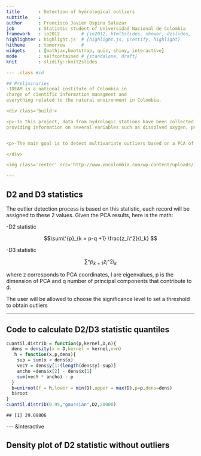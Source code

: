 ```yaml
---
title       : Detection of hydrological outliers
subtitle    : 
author      : Francisco Javier Ospina Salazar
job         : Statistic student of Universidad Nacional de Colombia
framework   : io2012        # {io2012, html5slides, shower, dzslides, ...}
highlighter : highlight.js  # {highlight.js, prettify, highlight}
hitheme     : tomorrow      # 
widgets     : [mathjax,bootstrap, quiz, shiny, interactive]
mode        : selfcontained # {standalone, draft}
knit        : slidify::knit2slides

--- .class #id 

## Preliminaries
-IDEAM is a national institute of Colombia in
charge of cientific information managment and
everything related to the natural environment in Colombia.

<div class='build'>

<p>-In this project, data from hydrologic stations have been collected
providing information on several variables such as dissolved oxygen, pH and temperature, among others.</p>


<p>-The main goal is to detect multivariate outliers based on a PCA of these variables. This process is described in Jolliffe, I.T.  (2002), Principal Component Analysis - Second Edition, Springer. </p>

</div>

<img class='center' src='http://www.encolombia.com/wp-content/uploads/1999/08/estudio-agua.png' height=250px width=350px/>

---
```


## D2 and D3 statistics
The outlier detection process is based on this statistic, each record will be assigned to these 2 values.
Given the PCA results, here is the math:

-D2 statistic

$$\sum\^{p}_{k = p-q +1} \frac{z_i\^2}{l_k} $$

-D3 statistic

$$\sum\^{p}_{k = 1} z_i\^2 l_k $$

where z corresponds to PCA coordinates, l are eigenvalues, p is the dimension of PCA and q number of principal components that contribute to d.

The user will be allowed to choose the significance level to set a threshold to obtain outliers

---

## Code to calculate D2/D3 statistic quantiles

```r
cuantil.distrib = function(p,kernel,D,n){
  dens = density(x = D,kernel = kernel,n=n)
   h = function(x,p,dens){
    sup = sum(x < dens$x)
    vecY = dens$y[1:(length(dens$y)-sup)]
    ancho =dens$x[2] - dens$x[1]
    sum(vecY * ancho) - p
  }
  b=uniroot(f = h,lower = min(D),upper = max(D),p=p,dens=dens)
  b$root
}
cuantil.distrib(0.95,"gaussian",D2,20000)
```

```
## [1] 29.08806
```

--- &interactive

## Density plot of D2 statistic without outliers
<!-- AreaChart generated in R 3.1.2 by googleVis 0.5.8 package -->
<!-- Sun Jan 25 07:58:02 2015 -->


<!-- jsHeader -->
<script type="text/javascript">
 
// jsData 
function gvisDataAreaChartIDc113d8335d2 () {
var data = new google.visualization.DataTable();
var datajson =
[
 [
 -1.124630255,
0.0002444785335 
],
[
 -1.061652343,
0.000422064468 
],
[
 -0.9986744305,
0.0007101524193 
],
[
 -0.9356965183,
0.001165368883 
],
[
 -0.8727186061,
0.001866524546 
],
[
 -0.8097406939,
0.002938129112 
],
[
 -0.7467627816,
0.004568789066 
],
[
 -0.6837848694,
0.006925449183 
],
[
 -0.6208069572,
0.01023919267 
],
[
 -0.557829045,
0.01477483227 
],
[
 -0.4948511328,
0.02082080439 
],
[
 -0.4318732206,
0.02867324764 
],
[
 -0.3688953084,
0.03861449999 
],
[
 -0.3059173962,
0.05088704619 
],
[
 -0.2429394839,
0.06566477896 
],
[
 -0.1799615717,
0.08302421668 
],
[
 -0.1169836595,
0.1029189537 
],
[
 -0.0540057473,
0.1253469083 
],
[
 0.008972164912,
0.1496800775 
],
[
 0.07195007712,
0.1753772272 
],
[
 0.1349279893,
0.2018166234 
],
[
 0.1979059016,
0.2283178737 
],
[
 0.2608838138,
0.2541874175 
],
[
 0.323861726,
0.2787641469 
],
[
 0.3868396382,
0.3014602602 
],
[
 0.4498175504,
0.3217932039 
],
[
 0.5127954626,
0.3394058093 
],
[
 0.5757733748,
0.3540733273 
],
[
 0.638751287,
0.3655303178 
],
[
 0.7017291993,
0.3738264398 
],
[
 0.7647071115,
0.3792399168 
],
[
 0.8276850237,
0.3819453996 
],
[
 0.8906629359,
0.3821488467 
],
[
 0.9536408481,
0.3800731548 
],
[
 1.01661876,
0.3759484512 
],
[
 1.079596673,
0.370006106 
],
[
 1.142574585,
0.3624751552 
],
[
 1.205552497,
0.3535797999 
],
[
 1.268530409,
0.3435369115 
],
[
 1.331508321,
0.3325435212 
],
[
 1.394486234,
0.3207564749 
],
[
 1.457464146,
0.3084308286 
],
[
 1.520442058,
0.2957147762 
],
[
 1.58341997,
0.2827389671 
],
[
 1.646397882,
0.269620277 
],
[
 1.709375795,
0.25646687 
],
[
 1.772353707,
0.2433835374 
],
[
 1.835331619,
0.2304762574 
],
[
 1.898309531,
0.2178550638 
],
[
 1.961287444,
0.2056346095 
],
[
 2.024265356,
0.1939322216 
],
[
 2.087243268,
0.182922004 
],
[
 2.15022118,
0.1726943663 
],
[
 2.213199092,
0.1633160719 
],
[
 2.276177005,
0.1548503464 
],
[
 2.339154917,
0.1473338211 
],
[
 2.402132829,
0.140773848 
],
[
 2.465110741,
0.1351470527 
],
[
 2.528088653,
0.1303990531 
],
[
 2.591066566,
0.1264453324 
],
[
 2.654044478,
0.1231733455 
],
[
 2.71702239,
0.120446021 
],
[
 2.780000302,
0.1181134109 
],
[
 2.842978214,
0.1159871586 
],
[
 2.905956127,
0.113870018 
],
[
 2.968934039,
0.1116044783 
],
[
 3.031911951,
0.1090548832 
],
[
 3.094889863,
0.106115754 
],
[
 3.157867776,
0.1027178968 
],
[
 3.220845688,
0.09883173945 
],
[
 3.2838236,
0.09446764905 
],
[
 3.346801512,
0.08967330405 
],
[
 3.409779424,
0.08452849683 
],
[
 3.472757337,
0.07913799559 
],
[
 3.535735249,
0.07362657887 
],
[
 3.598713161,
0.0681494337 
],
[
 3.661691073,
0.06283296431 
],
[
 3.724668985,
0.0577923516 
],
[
 3.787646898,
0.05312762667 
],
[
 3.85062481,
0.0489198811 
],
[
 3.913602722,
0.04522845322 
],
[
 3.976580634,
0.04208903179 
],
[
 4.039558547,
0.03951269623 
],
[
 4.102536459,
0.03748598926 
],
[
 4.165514371,
0.0359721703 
],
[
 4.228492283,
0.03493394316 
],
[
 4.291470195,
0.03428025448 
],
[
 4.354448108,
0.03390133479 
],
[
 4.41742602,
0.03370931931 
],
[
 4.480403932,
0.0336211105 
],
[
 4.543381844,
0.03356335231 
],
[
 4.606359756,
0.03347593832 
],
[
 4.669337669,
0.03331383032 
],
[
 4.732315581,
0.03304720667 
],
[
 4.795293493,
0.03266018609 
],
[
 4.858271405,
0.03214855431 
],
[
 4.921249318,
0.03151570944 
],
[
 4.98422723,
0.03076609409 
],
[
 5.047205142,
0.02992746794 
],
[
 5.110183054,
0.0290190159 
],
[
 5.173160966,
0.02806237476 
],
[
 5.236138879,
0.02708150374 
],
[
 5.299116791,
0.02610229783 
],
[
 5.362094703,
0.02515168315 
],
[
 5.425072615,
0.02425607032 
],
[
 5.488050527,
0.02343919903 
],
[
 5.55102844,
0.02271956644 
],
[
 5.614006352,
0.02210777382 
],
[
 5.676984264,
0.02161120948 
],
[
 5.739962176,
0.02120913851 
],
[
 5.802940089,
0.02087193796 
],
[
 5.865918001,
0.02056531342 
],
[
 5.928895913,
0.02025105673 
],
[
 5.991873825,
0.01989180579 
],
[
 6.054851737,
0.0194559448 
],
[
 6.11782965,
0.01892198864 
],
[
 6.180807562,
0.01828184164 
],
[
 6.243785474,
0.01754244316 
],
[
 6.306763386,
0.01672550035 
],
[
 6.369741298,
0.01586546021 
],
[
 6.432719211,
0.01501226378 
],
[
 6.495697123,
0.01421341765 
],
[
 6.558675035,
0.01350765801 
],
[
 6.621652947,
0.0129234234 
],
[
 6.684630859,
0.01247573467 
],
[
 6.747608772,
0.01216479969 
],
[
 6.810586684,
0.01197640754 
],
[
 6.873564596,
0.01188398245 
],
[
 6.936542508,
0.01185200036 
],
[
 6.999520421,
0.01184034059 
],
[
 7.062498333,
0.01180905877 
],
[
 7.125476245,
0.01171494331 
],
[
 7.188454157,
0.01153676917 
],
[
 7.251432069,
0.01126543861 
],
[
 7.314409982,
0.01090372328 
],
[
 7.377387894,
0.01046563127 
],
[
 7.440365806,
0.009974193047 
],
[
 7.503343718,
0.009458558722 
],
[
 7.56632163,
0.008950804445 
],
[
 7.629299543,
0.008482833084 
],
[
 7.692277455,
0.008083698328 
],
[
 7.755255367,
0.007777588683 
],
[
 7.818233279,
0.007589292679 
],
[
 7.881211192,
0.007530564345 
],
[
 7.944189104,
0.007598332059 
],
[
 8.007167016,
0.0077897563 
],
[
 8.070144928,
0.008097010341 
],
[
 8.13312284,
0.008507778848 
],
[
 8.196100753,
0.009005701176 
],
[
 8.259078665,
0.009570850636 
],
[
 8.322056577,
0.0101803699 
],
[
 8.385034489,
0.01080937604 
],
[
 8.448012401,
0.01143220668 
],
[
 8.510990314,
0.01202335249 
],
[
 8.573968226,
0.01255386882 
],
[
 8.636946138,
0.01301125514 
],
[
 8.69992405,
0.01338628995 
],
[
 8.762901963,
0.01367606739 
],
[
 8.825879875,
0.01388316448 
],
[
 8.888857787,
0.01401402866 
],
[
 8.951835699,
0.01407685905 
],
[
 9.014813611,
0.0140793529 
],
[
 9.077791524,
0.01402672568 
],
[
 9.140769436,
0.01392038476 
],
[
 9.203747348,
0.01375754119 
],
[
 9.26672526,
0.01352643349 
],
[
 9.329703172,
0.01322083782 
],
[
 9.392681085,
0.01283650168 
],
[
 9.455658997,
0.01237115307 
],
[
 9.518636909,
0.01182780958 
],
[
 9.581614821,
0.01121518299 
],
[
 9.644592733,
0.01054713212 
],
[
 9.707570646,
0.009841318869 
],
[
 9.770548558,
0.009117344329 
],
[
 9.83352647,
0.008394712203 
],
[
 9.896504382,
0.007690980208 
],
[
 9.959482295,
0.007021870652 
],
[
 10.02246021,
0.006400452731 
],
[
 10.08543812,
0.005829804245 
],
[
 10.14841603,
0.005313281096 
],
[
 10.21139394,
0.004853268594 
],
[
 10.27437186,
0.004452203659 
],
[
 10.33734977,
0.004113184719 
],
[
 10.40032768,
0.003840044944 
],
[
 10.46330559,
0.003636865953 
],
[
 10.5262835,
0.003507008789 
],
[
 10.58926142,
0.003451827243 
],
[
 10.65223933,
0.003469296144 
],
[
 10.71521724,
0.003557645254 
],
[
 10.77819515,
0.003696445985 
],
[
 10.84117307,
0.003866426127 
],
[
 10.90415098,
0.004045553875 
],
[
 10.96712889,
0.004210307735 
],
[
 11.0301068,
0.004337908658 
],
[
 11.09308471,
0.00440859901 
],
[
 11.15606263,
0.004407693147 
],
[
 11.21904054,
0.004327157725 
],
[
 11.28201845,
0.004166540092 
],
[
 11.34499636,
0.003933144158 
],
[
 11.40797428,
0.003639648337 
],
[
 11.47095219,
0.003310966174 
],
[
 11.5339301,
0.002975280806 
],
[
 11.59690801,
0.002658774104 
],
[
 11.65988592,
0.002386791366 
],
[
 11.72286384,
0.002182262313 
],
[
 11.78584175,
0.002064415609 
],
[
 11.84881966,
0.002047784662 
],
[
 11.91179757,
0.002141478628 
],
[
 11.97477549,
0.002348686561 
],
[
 12.0377534,
0.002666392418 
],
[
 12.10073131,
0.003086224325 
],
[
 12.16370922,
0.003596822036 
],
[
 12.22668713,
0.004165697596 
],
[
 12.28966505,
0.004766000373 
],
[
 12.35264296,
0.005368390098 
],
[
 12.41562087,
0.005942772414 
],
[
 12.47859878,
0.006460139099 
],
[
 12.5415767,
0.006894353758 
],
[
 12.60455461,
0.007223726597 
],
[
 12.66753252,
0.007432244694 
],
[
 12.73051043,
0.00751036279 
],
[
 12.79348834,
0.007455309639 
],
[
 12.85646626,
0.00726222394 
],
[
 12.91944417,
0.006949276247 
],
[
 12.98242208,
0.006536891191 
],
[
 13.04539999,
0.006044710386 
],
[
 13.10837791,
0.005494448911 
],
[
 13.17135582,
0.004908736704 
],
[
 13.23433373,
0.004310037461 
],
[
 13.29731164,
0.00371968182 
],
[
 13.36028955,
0.003157047337 
],
[
 13.42326747,
0.002638913065 
],
[
 13.48624538,
0.002179009486 
],
[
 13.54922329,
0.00179022493 
],
[
 13.6122012,
0.001483323298 
],
[
 13.67517912,
0.001255884385 
],
[
 13.73815703,
0.001107777223 
],
[
 13.80113494,
0.001036309338 
],
[
 13.86411285,
0.001036459434 
],
[
 13.92709076,
0.001101086562 
],
[
 13.99006868,
0.001221148273 
],
[
 14.05304659,
0.001385976933 
],
[
 14.1160245,
0.001583667354 
],
[
 14.17900241,
0.001801618616 
],
[
 14.24198033,
0.002027247602 
],
[
 14.30495824,
0.002247391428 
],
[
 14.36793615,
0.002452139472 
],
[
 14.43091406,
0.002635713262 
],
[
 14.49389197,
0.002795613527 
],
[
 14.55686989,
0.002932569101 
],
[
 14.6198478,
0.003050008291 
],
[
 14.68282571,
0.003153177306 
],
[
 14.74580362,
0.00324803295 
],
[
 14.80878153,
0.00334007082 
],
[
 14.87175945,
0.003433259906 
],
[
 14.93473736,
0.003529238338 
],
[
 14.99771527,
0.003626701915 
],
[
 15.06069318,
0.003720572411 
],
[
 15.1236711,
0.003803974755 
],
[
 15.18664901,
0.003868980623 
],
[
 15.24962692,
0.003907405037 
],
[
 15.31260483,
0.00391163363 
],
[
 15.37558274,
0.003875346593 
],
[
 15.43856066,
0.003794104524 
],
[
 15.50153857,
0.003665777372 
],
[
 15.56451648,
0.003490806215 
],
[
 15.62749439,
0.003272290131 
],
[
 15.69047231,
0.003015587974 
],
[
 15.75345022,
0.002727482217 
],
[
 15.81642813,
0.002421704479 
],
[
 15.87940604,
0.002108993452 
],
[
 15.94238395,
0.001799916025 
],
[
 16.00536187,
0.001504111149 
],
[
 16.06833978,
0.001229658522 
],
[
 16.13131769,
0.0009826329426 
],
[
 16.1942956,
0.0007668792054 
],
[
 16.25727352,
0.0005840137439 
],
[
 16.32025143,
0.000433631323 
],
[
 16.38322934,
0.0003136712319 
],
[
 16.44620725,
0.0002225425823 
],
[
 16.50918516,
0.0001545244555 
],
[
 16.57216308,
0.0001046494018 
],
[
 16.63514099,
6.907553689e-05 
],
[
 16.6981189,
4.440669885e-05 
],
[
 16.76109681,
2.778478352e-05 
],
[
 16.82407473,
1.690943112e-05 
],
[
 16.88705264,
1.000549055e-05 
],
[
 16.95003055,
5.758068648e-06 
],
[
 17.01300846,
3.232473555e-06 
],
[
 17.07598637,
1.792694045e-06 
],
[
 17.13896429,
1.04103707e-06 
],
[
 17.2019422,
7.357612813e-07 
],
[
 17.26492011,
7.446237026e-07 
],
[
 17.32789802,
1.080142076e-06 
],
[
 17.39087594,
1.854538772e-06 
],
[
 17.45385385,
3.300852363e-06 
],
[
 17.51683176,
5.810119895e-06 
],
[
 17.57980967,
9.983648061e-06 
],
[
 17.64278758,
1.66977571e-05 
],
[
 17.7057655,
2.717588142e-05 
],
[
 17.76874341,
4.305959517e-05 
],
[
 17.83172132,
6.64661031e-05 
],
[
 17.89469923,
0.0001013497616 
],
[
 17.95767715,
0.0001504039296 
],
[
 18.02065506,
0.000216951389 
],
[
 18.08363297,
0.0003043414784 
],
[
 18.14661088,
0.0004154248078 
],
[
 18.20958879,
0.0005520740269 
],
[
 18.27256671,
0.0007146874564 
],
[
 18.33554462,
0.0009017470937 
],
[
 18.39852253,
0.001109512966 
],
[
 18.46150044,
0.00133193605 
],
[
 18.52447836,
0.001560859844 
],
[
 18.58745627,
0.001785749241 
],
[
 18.65043418,
0.001994501268 
],
[
 18.71341209,
0.002178125373 
],
[
 18.77639,
0.002329729369 
],
[
 18.83936792,
0.002445603528 
],
[
 18.90234583,
0.002525666075 
],
[
 18.96532374,
0.002573383741 
],
[
 19.02830165,
0.002595154891 
],
[
 19.09127957,
0.002599226085 
],
[
 19.15425748,
0.00259428905 
],
[
 19.21723539,
0.002587965078 
],
[
 19.2802133,
0.002585469021 
],
[
 19.34319121,
0.002588532925 
],
[
 19.40616913,
0.002593246434 
],
[
 19.46914704,
0.00259305237 
],
[
 19.53212495,
0.002579629959 
],
[
 19.59510286,
0.0025443846 
],
[
 19.65808078,
0.002479928822 
],
[
 19.72105869,
0.002381328444 
],
[
 19.7840366,
0.002246940266 
],
[
 19.84701451,
0.002078738586 
],
[
 19.90999242,
0.001882108285 
],
[
 19.97297034,
0.001665162777 
],
[
 20.03594825,
0.001437834697 
],
[
 20.09892616,
0.001212180576 
],
[
 20.16190407,
0.00099744996 
],
[
 20.22488199,
0.0008006891863 
],
[
 20.2878599,
0.0006267088145 
],
[
 20.35083781,
0.0004780449221 
],
[
 20.41381572,
0.0003551707383 
],
[
 20.47679363,
0.0002568805458 
],
[
 20.53977155,
0.0001807635324 
],
[
 20.60274946,
0.0001236917685 
],
[
 20.66572737,
8.226123144e-05 
],
[
 20.72870528,
5.342121595e-05 
],
[
 20.7916832,
3.419822722e-05 
],
[
 20.85466111,
2.132371787e-05 
],
[
 20.91763902,
1.294124067e-05 
],
[
 20.98061693,
7.638923054e-06 
],
[
 21.04359484,
4.382647793e-06 
],
[
 21.10657276,
2.442403927e-06 
],
[
 21.16955067,
1.321404998e-06 
],
[
 21.23252858,
6.937670312e-07 
],
[
 21.29550649,
3.534745116e-07 
],
[
 21.35848441,
1.750879987e-07 
],
[
 21.42146232,
8.516227343e-08 
],
[
 21.48444023,
4.486496766e-08 
],
[
 21.54741814,
2.91042071e-08 
],
[
 21.61039605,
3.088764047e-08 
],
[
 21.67337397,
5.189217899e-08 
],
[
 21.73635188,
1.029683186e-07 
],
[
 21.79932979,
2.081690144e-07 
],
[
 21.8623077,
4.126286306e-07 
],
[
 21.92528562,
7.956528494e-07 
],
[
 21.98826353,
1.490858766e-06 
],
[
 22.05124144,
2.715604797e-06 
],
[
 22.11421935,
4.812205534e-06 
],
[
 22.17719726,
8.427990673e-06 
],
[
 22.24017518,
1.457232093e-05 
],
[
 22.30315309,
2.448027987e-05 
],
[
 22.366131,
3.99778729e-05 
],
[
 22.42910891,
6.350240252e-05 
],
[
 22.49208682,
9.817367967e-05 
],
[
 22.55506474,
0.0001478131271 
],
[
 22.61804265,
0.0002168842613 
],
[
 22.68102056,
0.000310329219 
],
[
 22.74399847,
0.0004332812061 
],
[
 22.80697639,
0.0005906424123 
],
[
 22.8699543,
0.0007869123951 
],
[
 22.93293221,
0.001028336415 
],
[
 22.99591012,
0.001310530317 
],
[
 23.05888803,
0.001629718731 
],
[
 23.12186595,
0.001978652767 
],
[
 23.18484386,
0.002346583753 
],
[
 23.24782177,
0.002719598727 
],
[
 23.31079968,
0.003081327331 
],
[
 23.3737776,
0.003413986364 
],
[
 23.43675551,
0.003699685953 
],
[
 23.49973342,
0.003921883946 
],
[
 23.56271133,
0.004066846709 
],
[
 23.62568924,
0.004118339725 
],
[
 23.68866716,
0.004076073223 
],
[
 23.75164507,
0.00394627209 
],
[
 23.81462298,
0.003737452621 
],
[
 23.87760089,
0.00346246055 
],
[
 23.94057881,
0.003137257889 
],
[
 24.00355672,
0.002779512115 
],
[
 24.06653463,
0.002407140601 
],
[
 24.12951254,
0.002036957358 
],
[
 24.19249045,
0.001683549055 
],
[
 24.25546837,
0.001358475325 
],
[
 24.31844628,
0.001071094727 
],
[
 24.38142419,
0.0008280411809 
],
[
 24.4444021,
0.0006270282515 
],
[
 24.50738002,
0.0004664318426 
],
[
 24.57035793,
0.0003432728334 
],
[
 24.63333584,
0.0002539571392 
],
[
 24.69631375,
0.0001949256033 
],
[
 24.75929166,
0.0001631675766 
],
[
 24.82226958,
0.0001565678885 
],
[
 24.88524749,
0.0001740705223 
],
[
 24.9482254,
0.0002156537373 
],
[
 25.01120331,
0.000282120966 
],
[
 25.07418123,
0.0003772810892 
],
[
 25.13715914,
0.0005000252535 
],
[
 25.20013705,
0.0006497885072 
],
[
 25.26311496,
0.0008246158598 
],
[
 25.32609287,
0.001020374681 
],
[
 25.38907079,
0.001230521558 
],
[
 25.4520487,
0.001446165804 
],
[
 25.51502661,
0.001656464997 
],
[
 25.57800452,
0.001849347072 
],
[
 25.64098244,
0.002012507919 
],
[
 25.70396035,
0.002134587574 
],
[
 25.76693826,
0.002203498463 
],
[
 25.82991617,
0.002212996736 
],
[
 25.89289408,
0.002165650501 
],
[
 25.955872,
0.002065390023 
],
[
 26.01884991,
0.001919760354 
],
[
 26.08182782,
0.001739023374 
],
[
 26.14480573,
0.001535032301 
],
[
 26.20778365,
0.001320033167 
],
[
 26.27076156,
0.001105542421 
],
[
 26.33373947,
0.000901426495 
],
[
 26.39671738,
0.0007152717101 
],
[
 26.45969529,
0.0005523054034 
],
[
 26.52267321,
0.0004172171274 
],
[
 26.58565112,
0.0003072741898 
],
[
 26.64862903,
0.0002205469392 
],
[
 26.71160694,
0.0001541996526 
],
[
 26.77458486,
0.0001049655046 
],
[
 26.83756277,
6.952667569e-05 
],
[
 26.90054068,
4.478737586e-05 
],
[
 26.96351859,
2.804280143e-05 
],
[
 27.0264965,
1.705776138e-05 
],
[
 27.08947442,
1.007502311e-05 
],
[
 27.15245233,
5.775638781e-06 
],
[
 27.21543024,
3.285115497e-06 
],
[
 27.27840815,
1.836233954e-06 
],
[
 27.34138607,
9.977185214e-07 
],
[
 27.40436398,
5.265567582e-07 
],
[
 27.46734189,
2.697378561e-07 
],
[
 27.5303198,
1.340525623e-07 
],
[
 27.59329771,
6.463040485e-08 
],
[
 27.65627563,
3.029719331e-08 
],
[
 27.71925354,
1.400257151e-08 
],
[
 27.78223145,
6.843197516e-09 
],
[
 27.84520936,
4.530154795e-09 
],
[
 27.90818728,
5.587625781e-09 
],
[
 27.97116519,
1.093161376e-08 
],
[
 28.0341431,
2.367996627e-08 
],
[
 28.09712101,
5.111169356e-08 
],
[
 28.16009892,
1.074767434e-07 
],
[
 28.22307684,
2.192911741e-07 
],
[
 28.28605475,
4.339808693e-07 
],
[
 28.34903266,
8.33326057e-07 
],
[
 28.41201057,
1.553447856e-06 
],
[
 28.47498849,
2.813235574e-06 
],
[
 28.5379664,
4.953044286e-06 
],
[
 28.60094431,
8.485091411e-06 
],
[
 28.66392222,
1.448830904e-05 
],
[
 28.72690013,
2.409635318e-05 
],
[
 28.78987805,
3.891685666e-05 
],
[
 28.85285596,
6.106365285e-05 
],
[
 28.91583387,
9.313355401e-05 
],
[
 28.97881178,
0.0001381456635 
],
[
 29.0417897,
0.0001993924582 
],
[
 29.10476761,
0.0002801876031 
],
[
 29.16774552,
0.0003835064408 
],
[
 29.23072343,
0.0005115303549 
],
[
 29.29370134,
0.0006651250271 
],
[
 29.35667926,
0.0008443213281 
],
[
 29.41965717,
0.00104471024 
],
[
 29.48263508,
0.001257961619 
],
[
 29.54561299,
0.001474675131 
],
[
 29.6085909,
0.001683590871 
],
[
 29.67156882,
0.00187246814 
],
[
 29.73454673,
0.002029189379 
],
[
 29.79752464,
0.002142963354 
],
[
 29.86050255,
0.002205478229 
],
[
 29.92348047,
0.002211851022 
],
[
 29.98645838,
0.002161236255 
],
[
 30.04943629,
0.002056633479 
],
[
 30.1124142,
0.001902601161 
],
[
 30.17539211,
0.001715502684 
],
[
 30.23837003,
0.001507657316 
],
[
 30.30134794,
0.001291370647 
],
[
 30.36432585,
0.001077859083 
],
[
 30.42730376,
0.0008764397986 
],
[
 30.49028168,
0.0006940391758 
],
[
 30.55325959,
0.0005350253248 
],
[
 30.6162375,
0.000401330041 
],
[
 30.67921541,
0.0002927953458 
],
[
 30.74219332,
0.000207661923 
],
[
 30.80517124,
0.0001443001975 
],
[
 30.86814915,
9.807593089e-05 
],
[
 30.93112706,
6.494149437e-05 
],
[
 30.99410497,
4.186772235e-05 
],
[
 31.05708289,
2.626380091e-05 
] 
];
data.addColumn('number','D2');
data.addColumn('number','Density D2');
data.addRows(datajson);
return(data);
}
 
// jsDrawChart
function drawChartAreaChartIDc113d8335d2() {
var data = gvisDataAreaChartIDc113d8335d2();
var options = {};
options["allowHtml"] = true;
options["height"] = "500px";
options["title"] = "D2 density estimation";
options["vAxis"] = {title: 'Density'};
options["hAxis"] = {title: ' D2 '};

    var chart = new google.visualization.AreaChart(
    document.getElementById('AreaChartIDc113d8335d2')
    );
    chart.draw(data,options);
    

}
  
 
// jsDisplayChart
(function() {
var pkgs = window.__gvisPackages = window.__gvisPackages || [];
var callbacks = window.__gvisCallbacks = window.__gvisCallbacks || [];
var chartid = "corechart";
  
// Manually see if chartid is in pkgs (not all browsers support Array.indexOf)
var i, newPackage = true;
for (i = 0; newPackage && i < pkgs.length; i++) {
if (pkgs[i] === chartid)
newPackage = false;
}
if (newPackage)
  pkgs.push(chartid);
  
// Add the drawChart function to the global list of callbacks
callbacks.push(drawChartAreaChartIDc113d8335d2);
})();
function displayChartAreaChartIDc113d8335d2() {
  var pkgs = window.__gvisPackages = window.__gvisPackages || [];
  var callbacks = window.__gvisCallbacks = window.__gvisCallbacks || [];
  window.clearTimeout(window.__gvisLoad);
  // The timeout is set to 100 because otherwise the container div we are
  // targeting might not be part of the document yet
  window.__gvisLoad = setTimeout(function() {
  var pkgCount = pkgs.length;
  google.load("visualization", "1", { packages:pkgs, callback: function() {
  if (pkgCount != pkgs.length) {
  // Race condition where another setTimeout call snuck in after us; if
  // that call added a package, we must not shift its callback
  return;
}
while (callbacks.length > 0)
callbacks.shift()();
} });
}, 100);
}
 
// jsFooter
</script>
 
<!-- jsChart -->  
<script type="text/javascript" src="https://www.google.com/jsapi?callback=displayChartAreaChartIDc113d8335d2"></script>
 
<!-- divChart -->
  
<div id="AreaChartIDc113d8335d2" 
  style="width: 100%; height: 500px;">
</div>
